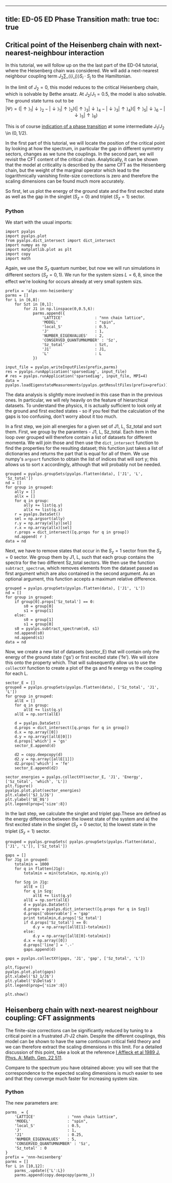 
---
title: ED-05 ED Phase Transition
math: true
toc: true
---

## Critical point of the Heisenberg chain with next-nearest-neighbour interaction

In this tutorial, we will follow up on the the last part of the ED-04 tutorial, where the Heisenberg chain was considered. We will add a next-nearest neighbour coupling term $J_2 \sum\_{\langle \langle i,j \rangle \rangle} S_i \cdot S_j$ to the Hamiltonian.

In the limit of $J_2 = 0$, this model reduces to the critical Heisenberg chain, which is solvable by Bethe ansatz. At $J_2/J_1=0.5$, the model is also solvable. The ground state turns out to be
$$
|\Psi\rangle = \left(|\uparrow\rangle_1 |\downarrow\rangle_2 - |\downarrow\rangle_1 |\uparrow\rangle_2\right) (|\uparrow\rangle_3 |\downarrow\rangle_4 - |\downarrow\rangle_3 |\uparrow\rangle_4) (|\uparrow\rangle_5 |\downarrow\rangle_6 - |\downarrow\rangle_5 |\uparrow\rangle_6)
$$

This is of course [indication of a phase transition](https://doi.org/10.1103/PhysRevE.76.061108) at some intermediate $J_1/J_2$ \in $(0,1/2)$.

In the first part of this tutorial, we will locate the position of the critical point by looking at how the spectrum, in particular the gap in different symmetry sectors, changes as we tune the couplings. In the second part, we will revisit the CFT content of the critical chain. Analytically, it can be shown that the model at criticality is described by the same CFT as the Heisenberg chain, but the weight of the marginal operator which lead to the logarithmically vanishing finite-size corrections is zero and therefore the scaling dimensions can be found much more accurately.

So first, let us plot the energy of the ground state and the first excited state as well as the gap in the singlet ($S_z = 0$) and triplet ($S_z=1$) sector.

### Python

We start with the usual imports:

```
import pyalps
import pyalps.plot
from pyalps.dict_intersect import dict_intersect
import numpy as np
import matplotlib.plot as plt
import copy
import math
```
    
Again, we use the $S_z$ quantum number, but now we will run simulations in different sectors $(S_z=0,1)$. We run for the system sizes $L=6,8$, since the effect we're looking for occurs already at very small system sizs.

```
prefix = 'alps-nnn-heisenberg'
parms = []
for L in [6,8]:
    for Szt in [0,1]:
        for J1 in np.linspace(0,0.5,6):
            parms.append({
                'LATTICE'              : "nnn chain lattice",
                'MODEL'                : "spin",
                'local_S'              : 0.5,
                'J'                    : 1,
                'NUMBER_EIGENVALUES'   : 2,
                'CONSERVED_QUANTUMNUMBER' : 'Sz',
                'Sz_total'             : Szt,
                'J1'                   : J1,
                'L'                    : L
            })

input_file = pyalps.writeInputFiles(prefix,parms)
res = pyalps.runApplication('sparsediag', input_file)
# res = pyalps.runApplication('sparsediag', input_file, MPI=4)
data = pyalps.loadEigenstateMeasurements(pyalps.getResultFiles(prefix=prefix))
```

The data analysis is slightly more involved in this case than in the previous ones. In particular, we will rely heavily on the feature of hierarchical datasets. To understand the physics, it is actually sufficient to look only at the ground and first excited states - so if you feel that the calculation of the gaps is too confusing, don't worry about it too much.

In a first step, we join all energies for a given set of J1, L, Sz_total and sort them. First, we group by the paramters - J1, L, Sz_total. Each item in the loop over grouped will therefore contain a list of datasets for different momenta. We will join those and then use the `dict_intersect` function to find the properties for the resulting dataset; this function just takes a list of dictionaries and returns the part that is equal for all of them. We use numpy's `argsort` function to obtain the list of indices that will sort y; this allows us to sort x accordingly, although that will probably not be needed.

```
grouped = pyalps.groupSets(pyalps.flatten(data), ['J1', 'L', 'Sz_total'])
nd = []
for group in grouped:
    ally = []
    allx = []
    for q in group:
        ally += list(q.y)
        allx += list(q.x)
    r = pyalps.DataSet()
    sel = np.argsort(ally)
    r.y = np.array(ally)[sel]
    r.x = np.array(allx)[sel]
    r.props = dict_intersect([q.props for q in group])
    nd.append( r )
data = nd
```

Next, we have to remove states that occur in the $S_z=1$ sector from the $S_z=0$ sector. We group them by J1, L, such that each group contains the spectra for the two different Sz_total sectors. We then use the function `subtract_spectrum`, which removes elements from the dataset passed as first argument which are also contained in the second argument. As an optional argument, this function accepts a maximum relative difference.

```
grouped = pyalps.groupSets(pyalps.flatten(data), ['J1', 'L'])
nd = []
for group in grouped:
    if group[0].props['Sz_total'] == 0:
        s0 = group[0]
        s1 = group[1]
    else:
        s0 = group[1]
        s1 = group[0]
    s0 = pyalps.subtract_spectrum(s0, s1)
    nd.append(s0)
    nd.append(s1)
data = nd
```

Now, we create a new list of datasets (sector_E) that will contain only the energy of the ground state ('gs') or first excited state ('fe'). We will store this onto the property which. That will subsequently allow us to use the `collectXY` function to create a plot of the gs and fe energy vs the coupling for each L.

```
sector_E = []
grouped = pyalps.groupSets(pyalps.flatten(data), ['Sz_total', 'J1', 'L'])
for group in grouped:
    allE = []
    for q in group:
        allE += list(q.y)
    allE = np.sort(allE)
    
    d = pyalps.DataSet()
    d.props = dict_intersect([q.props for q in group])
    d.x = np.array([0])
    d.y = np.array([allE[0]])
    d.props['which'] = 'gs'
    sector_E.append(d)
    
    d2 = copy.deepcopy(d)
    d2.y = np.array([allE[1]])
    d2.props['which'] = 'fe'
    sector_E.append(d2)

sector_energies = pyalps.collectXY(sector_E, 'J1', 'Energy', ['Sz_total', 'which', 'L'])
plt.figure()
pyalps.plot.plot(sector_energies)
plt.xlabel('$J_1/J$')
plt.ylabel('$E_0$')
plt.legend(prop={'size':8})
```

In the last step, we calculate the singlet and triplet gap.These are defined as the energy difference between the lowest state of the system and a) the first excited state in the singlet ($S_z=0$ sector, b) the lowest state in the triplet ($S_z=1$) sector.

```
grouped = pyalps.groupSets( pyalps.groupSets(pyalps.flatten(data), ['J1', 'L']), ['Sz_total'])

gaps = []
for J1g in grouped:
    totalmin = 1000
    for q in flatten(J1g):
        totalmin = min(totalmin, np.min(q.y))
    
    for Szg in J1g:
        allE = []
        for q in Szg:
            allE += list(q.y)
        allE = np.sort(allE)
        d = pyalps.DataSet()
        d.props = pyalps.dict_intersect([q.props for q in Szg])
        d.props['observable'] = 'gap'
        print totalmin,d.props['Sz_total']
        if d.props['Sz_total'] == 0:
            d.y = np.array([allE[1]-totalmin])
        else:
            d.y = np.array([allE[0]-totalmin])
        d.x = np.array([0])
        d.props['line'] = '.-'
        gaps.append(d)

gaps = pyalps.collectXY(gaps, 'J1', 'gap', ['Sz_total', 'L'])

plt.figure()
pyalps.plot.plot(gaps)
plt.xlabel('$J_1/J$')
plt.ylabel('$\Delta$')
plt.legend(prop={'size':8})

plt.show()
```

## Heisenberg chain with next-nearest neighbour coupling: CFT assignments

The finite-size corrections can be significantly reduced by tuning to a critical point in a frustrated J1-J2 chain. Despite the different couplings, this model can be shown to have the same continuum critical field theory and we can therefore extract the scaling dimensions in this limit. For a detailed discussion of this point, take a look at the reference [I Affleck et al 1989 J. Phys. A: Math. Gen. 22 511](https://iopscience.iop.org/article/10.1088/0305-4470/22/5/015).

Compare to the spectrum you have obtained above: you will see that the correspondence to the expected scaling dimensions is much easier to see and that they converge much faster for increasing system size.

### Python

The new parameters are:

```
parms_ = {
    'LATTICE'              : "nnn chain lattice",
    'MODEL'                : "spin",
    'local_S'              : 0.5,
    'J'                    : 1,
    'J1'                   : 0.25,
    'NUMBER_EIGENVALUES'   : 5,
    'CONSERVED_QUANTUMNUMBER' : 'Sz',
    'Sz_total' : 0
}
prefix = 'nnn-heisenberg'
parms = []
for L in [10,12]:
    parms_.update({'L':L})
    parms.append(copy.deepcopy(parms_))
```

